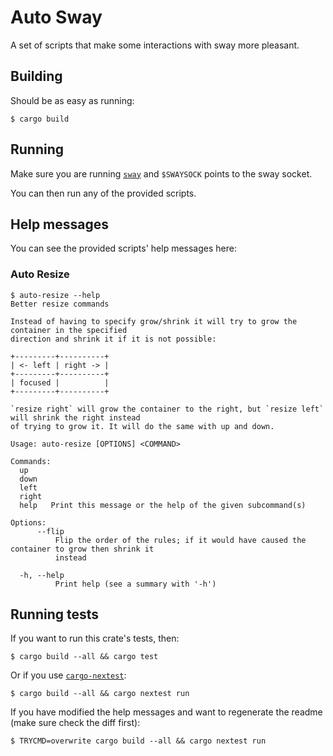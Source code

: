 # Auto Sway

A set of scripts that make some interactions with sway more pleasant.

## Building

Should be as easy as running:

```console ignore
$ cargo build
```

## Running

Make sure you are running [`sway`](https://github.com/swaywm/sway) and
`$SWAYSOCK` points to the sway socket.

You can then run any of the provided scripts.

## Help messages

You can see the provided scripts' help messages here:

### Auto Resize

```console
$ auto-resize --help
Better resize commands

Instead of having to specify grow/shrink it will try to grow the container in the specified
direction and shrink it if it is not possible:

+---------+----------+ 
| <- left | right -> | 
+---------+----------+ 
| focused |          | 
+---------+----------+

`resize right` will grow the container to the right, but `resize left` will shrink the right instead
of trying to grow it. It will do the same with up and down.

Usage: auto-resize [OPTIONS] <COMMAND>

Commands:
  up     
  down   
  left   
  right  
  help   Print this message or the help of the given subcommand(s)

Options:
      --flip
          Flip the order of the rules; if it would have caused the container to grow then shrink it
          instead

  -h, --help
          Print help (see a summary with '-h')

```

## Running tests

If you want to run this crate's tests, then:

```console ignore
$ cargo build --all && cargo test
```

Or if you use [`cargo-nextest`](https://github.com/nextest-rs/nextest):

```console ignore
$ cargo build --all && cargo nextest run
```

If you have modified the help messages and want to regenerate the readme (make
sure check the diff first):

```console ignore
$ TRYCMD=overwrite cargo build --all && cargo nextest run
```
